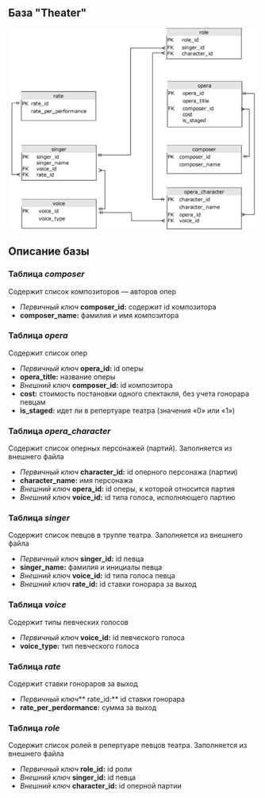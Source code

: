 ## База "Theater"

![diagram](Theater.drawio.svg)<br>
##   Описание базы
### Таблица *composer*<br>
Содержит список композиторов — авторов опер<br>
*   *Первичный ключ* **composer_id:** содержит id композитора
*   **composer_name:** фамилия и имя композитора

### Таблица *opera*<br>
Содержит список опер<br>
*   *Первичный ключ* **opera_id:** id оперы
*   **opera_title:** название оперы
*   *Внешний ключ* **composer_id:** id композитора
*   **cost:** стоимость постановки одного спектакля, без учета гонорара певцам
*   **is_staged:** идет ли в репертуаре театра (значения «0» или «1»)

### Таблица *opera_character*<br>
Содержит список оперных персонажей (партий). Заполняется из внешнего файла
*   *Первичный ключ* **character_id:** id оперного персонажа (партии)
*   **character_name:** имя персонажа
*   *Внешний ключ* **opera_id:** id оперы, к которой относится партия
*   *Внешний ключ* **voice_id:** id типа голоса, исполняющего партию

### Таблица *singer*<br>
Содержит список певцов в труппе театра. Заполняется из внешнего файла
*   *Первичный ключ* **singer_id:** id певца
*   **singer_name:** фамилия и инициалы певца
*   *Внешний ключ* **voice_id:** id типа голоса певца
*   *Внешний ключ* **rate_id:** id ставки гонорара за выход

### Таблица *voice*<br>
Содержит типы певческих голосов
*   *Первичный ключ* **voice_id:** id певческого голоса
*   **voice_type:** тип певческого голоса

### Таблица *rate*<br>
Содержит ставки гонораров за выход
*   *Первичный ключ*** rate_id:** id ставки гонорара
*   **rate_per_perdormance:** сумма за выход

### Таблица *role*<br>
Содержит список ролей в репертуаре певцов театра. Заполняется из внешнего файла
*   *Первичный ключ* **role_id:** id роли
*   *Внешний ключ* **singer_id:** id певца
*   *Внешний ключ* **character_id:** id оперной партии 